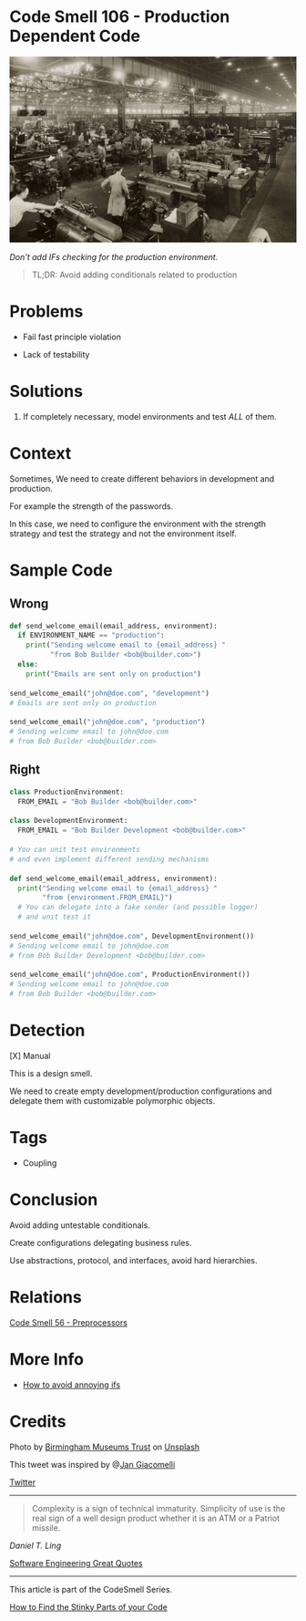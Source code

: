 # Code Smell 106 - Production Dependent Code

![Code Smell 106 - Production Dependent Code](Code%20Smell%20106%20-%20Production%20Dependent%20Code.jpg)

*Don't add IFs checking for the production environment.*

> TL;DR: Avoid adding conditionals related to production 

# Problems

- Fail fast principle violation

- Lack of testability

# Solutions

1. If completely necessary, model environments and test *ALL* of them.

# Context

Sometimes, We need to create different behaviors in development and production.

For example the strength of the passwords.

In this case, we need to configure the environment with the strength strategy and test the strategy and not the environment itself.

# Sample Code

## Wrong

[Gist Url]: # (https://gist.github.com/mcsee/2b00edcf1fded330263a4773b227cd06)

```python
def send_welcome_email(email_address, environment):
  if ENVIRONMENT_NAME == "production":
    print("Sending welcome email to {email_address} "
          "from Bob Builder <bob@builder.com>")
  else:
    print("Emails are sent only on production")
    
send_welcome_email("john@doe.com", "development")
# Emails are sent only on production

send_welcome_email("john@doe.com", "production")
# Sending welcome email to john@doe.com
# from Bob Builder <bob@builder.com>
```

## Right

[Gist Url]: # (https://gist.github.com/mcsee/4a598f416f01357597a072d75ba30a6f)

```python
class ProductionEnvironment:
  FROM_EMAIL = "Bob Builder <bob@builder.com>"

class DevelopmentEnvironment:
  FROM_EMAIL = "Bob Builder Development <bob@builder.com>"
  
# You can unit test environments
# and even implement different sending mechanisms

def send_welcome_email(email_address, environment):
  print("Sending welcome email to {email_address} "
        "from {environment.FROM_EMAIL}")
  # You can delegate into a fake sender (and possible logger)
  # and unit test it

send_welcome_email("john@doe.com", DevelopmentEnvironment())
# Sending welcome email to john@doe.com 
# from Bob Builder Development <bob@builder.com>

send_welcome_email("john@doe.com", ProductionEnvironment())
# Sending welcome email to john@doe.com 
# from Bob Builder <bob@builder.com>
```

# Detection

[X] Manual

This is a design smell. 

We need to create empty development/production configurations and delegate them with customizable polymorphic objects.

# Tags

- Coupling

# Conclusion

Avoid adding untestable conditionals. 

Create configurations delegating business rules.

Use abstractions, protocol, and interfaces, avoid hard hierarchies.

# Relations

[Code Smell 56 - Preprocessors](https://github.com/mcsee/Software-Design-Articles/tree/main/Articles/Code%20Smells/Code%20Smell%2056%20-%20Preprocessors/readme.md)

# More Info

- [How to avoid annoying ifs](https://github.com/mcsee/Software-Design-Articles/tree/main/Articles/Theory/How%20to%20Get%20Rid%20of%20Annoying%20IFs%20Forever/readme.md)

# Credits

Photo by [Birmingham Museums Trust](https://unsplash.com/@birminghammuseumstrust) on [Unsplash](https://unsplash.com/s/photos/production-line)
  
This tweet was inspired by @[Jan Giacomelli](@jangia)

[Twitter](https://twitter.com/1462469614177173505)

* * *

> Complexity is a sign of technical immaturity. Simplicity of use is the real sign of a well design product whether it is an ATM or a Patriot missile.

_Daniel T. Ling_
 
[Software Engineering Great Quotes](https://github.com/mcsee/Software-Design-Articles/tree/main/Articles/Quotes/Software%20Engineering%20Great%20Quotes/readme.md)

* * *

This article is part of the CodeSmell Series.

[How to Find the Stinky Parts of your Code](https://github.com/mcsee/Software-Design-Articles/tree/main/Articles/Code%20Smells/How%20to%20Find%20the%20Stinky%20parts%20of%20your%20Code/readme.md)